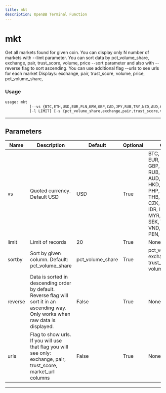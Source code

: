 ```yaml
---
title: mkt
description: OpenBB Terminal Function
---
```


# mkt

Get all markets found for given coin. You can display only N number of markets with --limt parameter. You can sort data by pct_volume_share, exchange, pair, trust_score, volume, price --sort parameter and also with --reverse flag to sort ascending. You can use additional flag --urls to see urls for each market Displays: exchange, pair, trust_score, volume, price, pct_volume_share,

### Usage

```python
usage: mkt
           [--vs {BTC,ETH,USD,EUR,PLN,KRW,GBP,CAD,JPY,RUB,TRY,NZD,AUD,CHF,UAH,HKD,SGD,NGN,PHP,MXN,BRL,THB,CLP,CNY,CZK,DKK,HUF,IDR,ILS,INR,MYR,NOK,PKR,SEK,TWD,ZAR,VND,BOB,COP,PEN,ARS,ISK}]
           [-l LIMIT] [-s {pct_volume_share,exchange,pair,trust_score,volume,price}] [-r] [-u]
```

---

## Parameters

| Name | Description | Default | Optional | Choices |
| ---- | ----------- | ------- | -------- | ------- |
| vs | Quoted currency. Default USD | USD | True | BTC, ETH, USD, EUR, PLN, KRW, GBP, CAD, JPY, RUB, TRY, NZD, AUD, CHF, UAH, HKD, SGD, NGN, PHP, MXN, BRL, THB, CLP, CNY, CZK, DKK, HUF, IDR, ILS, INR, MYR, NOK, PKR, SEK, TWD, ZAR, VND, BOB, COP, PEN, ARS, ISK |
| limit | Limit of records | 20 | True | None |
| sortby | Sort by given column. Default: pct_volume_share | pct_volume_share | True | pct_volume_share, exchange, pair, trust_score, volume, price |
| reverse | Data is sorted in descending order by default. Reverse flag will sort it in an ascending way. Only works when raw data is displayed. | False | True | None |
| urls | Flag to show urls. If you will use that flag you will see only: exchange, pair, trust_score, market_url columns | False | True | None |
---


